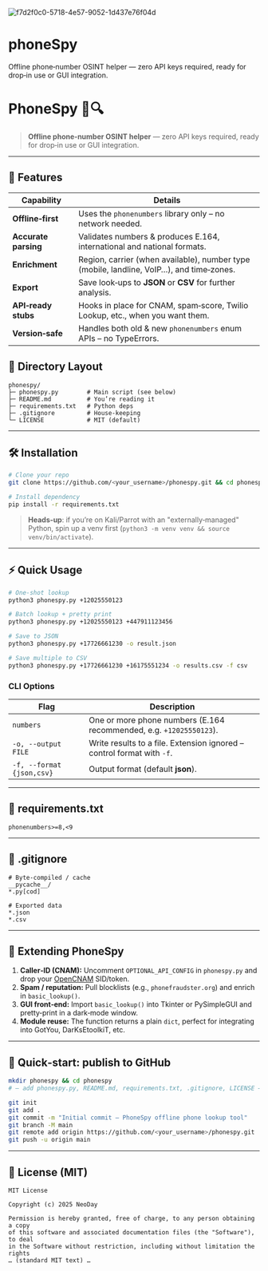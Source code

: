 ![f7d2f0c0-5718-4e57-9052-1d437e76f04d](https://github.com/user-attachments/assets/95d02e80-1b6d-4c8d-896d-9d6398839a9b)


# phoneSpy
Offline phone‑number OSINT helper — zero API keys required, ready for drop‑in use or GUI integration.

# PhoneSpy 📱🔍

> **Offline phone‑number OSINT helper** — zero API keys required, ready for drop‑in use or GUI integration.

---

## 🚀 Features

| Capability           | Details                                                                                  |
| -------------------- | ---------------------------------------------------------------------------------------- |
| **Offline‑first**    | Uses the `phonenumbers` library only – no network needed.                                |
| **Accurate parsing** | Validates numbers & produces E.164, international and national formats.                  |
| **Enrichment**       | Region, carrier (when available), number type (mobile, landline, VoIP…), and time‑zones. |
| **Export**           | Save look‑ups to **JSON** or **CSV** for further analysis.                               |
| **API‑ready stubs**  | Hooks in place for CNAM, spam‑score, Twilio Lookup, etc., when you want them.            |
| **Version‑safe**     | Handles both old & new `phonenumbers` enum APIs – no TypeErrors.                         |



## 📂 Directory Layout

```text
phonespy/
├─ phonespy.py        # Main script (see below)
├─ README.md          # You’re reading it
├─ requirements.txt   # Python deps
├─ .gitignore         # House‑keeping
└─ LICENSE            # MIT (default)
```

---

## 🛠️ Installation

```bash
# Clone your repo
git clone https://github.com/<your_username>/phonespy.git && cd phonespy

# Install dependency
pip install -r requirements.txt
```

> **Heads‑up**: if you’re on Kali/Parrot with an "externally‑managed" Python, spin up a venv first (`python3 -m venv venv && source venv/bin/activate`).

---

## ⚡ Quick Usage

```bash
# One‑shot lookup
python3 phonespy.py +12025550123

# Batch lookup + pretty print
python3 phonespy.py +12025550123 +447911123456

# Save to JSON
python3 phonespy.py +17726661230 -o result.json

# Save multiple to CSV
python3 phonespy.py +17726661230 +16175551234 -o results.csv -f csv
```

### CLI Options

| Flag                      | Description                                                            |
| ------------------------- | ---------------------------------------------------------------------- |
| `numbers`                 | One or more phone numbers (E.164 recommended, e.g. `+12025550123`).    |
| `-o, --output FILE`       | Write results to a file. Extension ignored – control format with `-f`. |
| `-f, --format {json,csv}` | Output format (default **json**).                                      |

---

## 📝 requirements.txt

```text
phonenumbers>=8,<9
```

---

## 🙈 .gitignore

```text
# Byte‑compiled / cache
__pycache__/
*.py[cod]

# Exported data
*.json
*.csv
```

---

## 🧩 Extending PhoneSpy

1. **Caller‑ID (CNAM):** Uncomment `OPTIONAL_API_CONFIG` in `phonespy.py` and drop your [OpenCNAM](https://www.opencnam.com/) SID/token.
2. **Spam / reputation:** Pull blocklists (e.g., `phonefraudster.org`) and enrich in `basic_lookup()`.
3. **GUI front‑end:** Import `basic_lookup()` into Tkinter or PySimpleGUI and pretty‑print in a dark‑mode window.
4. **Module reuse:** The function returns a plain `dict`, perfect for integrating into GotYou, DarKsEtoolkiT, etc.

---

## 🏃 Quick‑start: publish to GitHub

```bash
mkdir phonespy && cd phonespy
# — add phonespy.py, README.md, requirements.txt, .gitignore, LICENSE —

git init
git add .
git commit -m "Initial commit – PhoneSpy offline phone lookup tool"
git branch -M main
git remote add origin https://github.com/<your_username>/phonespy.git
git push -u origin main
```

---

## 📜 License (MIT)

```
MIT License

Copyright (c) 2025 NeoDay

Permission is hereby granted, free of charge, to any person obtaining a copy
of this software and associated documentation files (the "Software"), to deal
in the Software without restriction, including without limitation the rights
… (standard MIT text) …
```

